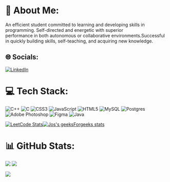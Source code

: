 <!-- <div id="header" align="center">
  <img src="https://media.giphy.com/media/M9gbBd9nbDrOTu1Mqx/giphy.gif" width="100"/>
</div> -->

# 💫 About Me:
An efficient student committed to learning and developing skills in programming. Self-directed and energetic with superior<br>performance in both autonomous or collaborative environments.Successful in quickly building skills, self-teaching, and acquiring new knowledge.



## 🌐 Socials:
[![LinkedIn](https://img.shields.io/badge/LinkedIn-%230077B5.svg?logo=linkedin&logoColor=white)](https://linkedin.com/in/itsjospaulhere) 
<!-- [![LeetCode](https://user-images.githubusercontent.com/81140899/234101662-9c752cef-0a56-4db9-a825-c9115b35603f.png)](https://leetcode.com/_jos_paul_/) 
 -->

# 💻 Tech Stack:
![C++](https://img.shields.io/badge/c++-%2300599C.svg?style=for-the-badge&logo=c%2B%2B&logoColor=white) ![C](https://img.shields.io/badge/c-%2300599C.svg?style=for-the-badge&logo=c&logoColor=white) ![CSS3](https://img.shields.io/badge/css3-%231572B6.svg?style=for-the-badge&logo=css3&logoColor=white) ![JavaScript](https://img.shields.io/badge/javascript-%23323330.svg?style=for-the-badge&logo=javascript&logoColor=%23F7DF1E) ![HTML5](https://img.shields.io/badge/html5-%23E34F26.svg?style=for-the-badge&logo=html5&logoColor=white) ![MySQL](https://img.shields.io/badge/mysql-%2300f.svg?style=for-the-badge&logo=mysql&logoColor=white) ![Postgres](https://img.shields.io/badge/postgres-%23316192.svg?style=for-the-badge&logo=postgresql&logoColor=white) ![Adobe Photoshop](https://img.shields.io/badge/adobephotoshop-%2331A8FF.svg?style=for-the-badge&logo=adobephotoshop&logoColor=white) 	![Figma](https://img.shields.io/badge/figma-%23F24E1E.svg?style=for-the-badge&logo=figma&logoColor=white) ![Java](https://img.shields.io/badge/java-%23ED8B00.svg?style=for-the-badge&logo=java&logoColor=white)

  
[![LeetCode Stats](https://leetcode.card.workers.dev/_jos_paul_?theme=dark&font=baloo&extension=null)](https://leetcode.com/_jos_paul_/)[![Jos's geeksForgeeks stats](https://geeks-for-geeks-stats-api-napiyo.vercel.app/?userName=jospaul223)](https://auth.geeksforgeeks.org/user/jospaul223/practice)
<!--[![Narendra's geeksForgeeks stats](https://geeks-for-geeks-stats-api-napiyo.vercel.app/?userName=jospaul223)](https://auth.geeksforgeeks.org/user/jospaul223/practice)
-->


  
# 📊 GitHub Stats:

  
![](https://github-readme-stats.vercel.app/api?username=jospaul2233&theme=dark&hide_border=false&include_all_commits=false&count_private=true)
![](https://github-readme-stats.vercel.app/api/top-langs/?username=jospaul2233&theme=dark&hide_border=false&include_all_commits=false&count_private=true&layout=compact)

<p align="center">

![](https://github-readme-streak-stats.herokuapp.com/?user=jospaul2233&theme=dark&hide_border=false)<br/>

</p>



